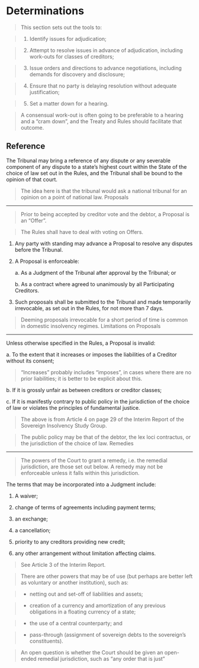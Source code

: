 
Determinations
==============


> This section sets out the tools to:


> 1. Identify issues for adjudication;


> 2. Attempt to resolve issues in advance of adjudication, including work-outs for classes of creditors;


> 3. Issue orders and directions to advance negotiations, including demands for discovery and disclosure;


> 4. Ensure that no party is delaying resolution without adequate justification;


> 5. Set a matter down for a hearing.


> A consensual work-out is often going to be preferable to a hearing and a “cram down”, and the Treaty and Rules should facilitate that outcome.


Reference
---------


The Tribunal may bring a reference of any dispute or any severable component of any dispute to a state’s highest court within the State of the choice of law set out in the Rules, and the Tribunal shall be bound to the opinion of that court.


> The idea here is that the tribunal would ask a national tribunal for an opinion on a point of national law.
Proposals
---------


> Prior to being accepted by creditor vote and the debtor, a Proposal is an “Offer”.


> The Rules shall have to deal with voting on Offers.


1. Any party with standing may advance a Proposal to resolve any disputes before the Tribunal.


2. A Proposal is enforceable:


    a. As a Judgment of the Tribunal after approval by the Tribunal; or


    b. As a contract where agreed to unanimously by all Participating Creditors.


3. Such proposals shall be submitted to the Tribunal and made temporarily irrevocable, as set out in the Rules, for not more than 7 days.


> Deeming proposals irrevocable for a short period of time is common in domestic insolvency regimes.
Limitations on Proposals
------------------------


Unless otherwise specified in the Rules, a Proposal is invalid:


a. To the extent that it increases or imposes the liabilities of a Creditor without its consent;


> “Increases” probably includes “imposes”, in cases where there are no prior liabilities; it is better to be explicit about this.


b. If it is grossly unfair as between creditors or creditor classes;


c. If it is manifestly contrary to public policy in the jurisdiction of the choice of law or violates the principles of fundamental justice.


> The above is from Article 4 on page 29 of the Interim Report of the Sovereign Insolvency Study Group.


> The public policy may be that of the debtor, the lex loci contractus, or the jurisdiction of the choice of law.
Remedies
--------


> The powers of the Court to grant a remedy, i.e. the remedial jurisdiction, are those set out below. A remedy may not be enforceable unless it falls within this jurisdiction.


The terms that may be incorporated into a Judgment include:


1. A waiver;


2. change of terms of agreements including payment terms;


3. an exchange;


4. a cancellation;


5. priority to any creditors providing new credit;


6. any other arrangement without limitation affecting claims.


> See Article 3 of the Interim Report.


> There are other powers that may be of use (but perhaps are better left as voluntary or another institution), such as:


> - netting out and set-off of liabilities and assets;


> - creation of a currency and amortization of any previous obligations in a floating currency of a state;


> - the use of a central counterparty; and


> - pass-through (assignment of sovereign debts to the sovereign’s constituents).


> An open question is whether the Court should be given an open-ended remedial jurisdiction, such as “any order that is just”
